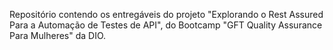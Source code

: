 Repositório contendo os entregáveis do projeto "Explorando o Rest Assured Para a Automação de Testes de API", do Bootcamp "GFT Quality Assurance Para Mulheres" da DIO.
